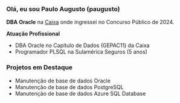 ### Olá, eu sou Paulo Augusto (paugusto)

**DBA Oracle** na [Caixa](https://www.caixa.gov.br/) onde ingressei no Concurso Público de 2024.

**Atuação Profissional**
- DBA Oracle no Capítulo de Dados (GEPAC11) da Caixa
- Programador PLSQL na Sulamérica Seguros (5 anos)

### Projetos em Destaque

* Manutenção de base de dados Oracle
* Manutenção de base de dados PostgreSQL
* Manutenção de base de dados Azure SQL Database

